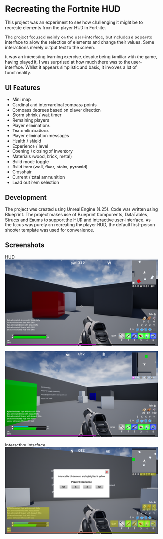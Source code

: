 # Recreating the Fortnite HUD

This project was an experiment to see how challenging it might be to recreate elements from the player HUD in Fortnite.

The project focused mainly on the user-interface, but includes a separate interface to allow the selection of elements and change their values.  Some interactions merely output text to the screen.

It was an interesting learning exercise, despite being familiar with the game, having played it, I was surprised at how much there was to the user-interface.  Whilst it appears simplistic and basic, it involves a lot of functionality.

## UI Features

- Mini map
- Cardinal and intercardinal compass points
- Compass degrees based on player direction
- Storm shrink / wait timer
- Remaining players
- Player eliminations
- Team eliminations
- Player elimination messages
- Health / shield
- Experience / level
- Opening / closing of inventory
- Materials (wood, brick, metal)
- Build mode toggle
- Build item (wall, floor, stairs, pyramid)
- Crosshair
- Current / total ammunition
- Load out item selection

## Development

The project was created using Unreal Engine (4.25).  Code was written using Blueprint.  The project makes use of Blueprint Components, DataTables, Structs and Enums to support the HUD and interactive user-interface.  As the focus was purely on recreating the player HUD, the default first-person shooter template was used for convenience.

## Screenshots

HUD<br/>
![HUD](/Images/HUD_01.PNG)

![HUD](/Images/HUD_02.PNG)

Interactive Interface<br/>
![Interactive Interface](/Images/InteractiveInterface.PNG)



